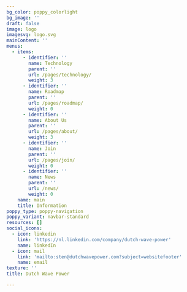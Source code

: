 ```yaml
---
bg_color: poppy_colorlight
bg_image: ''
draft: false
image: logo
imagesvg: logo.svg
mainContent: ''
menus:
  - items:
      - identifier: ''
        name: Technology
        parent: ''
        url: /pages/technology/
        weight: 3
      - identifier: ''
        name: Roadmap
        parent: ''
        url: /pages/roadmap/
        weight: 0
      - identifier: ''
        name: About Us
        parent: ''
        url: /pages/about/
        weight: 3
      - identifier: ''
        name: Join
        parent: ''
        url: /pages/join/
        weight: 0
      - identifier: ''
        name: News
        parent: ''
        url: /news/
        weight: 0
    name: main
    title: Information
poppy_type: poppy-navigation
poppy_variant: navbar-standard
resources: []
social_icons:
  - icon: linkedin
    link: 'https://nl.linkedin.com/company/dutch-wave-power'
    name: linkedIn
  - icon: mail
    link: 'mailto:sten@dutchwavepower.com?subject=websitefooter'
    name: email
texture: ''
title: Dutch Wave Power

---
```


